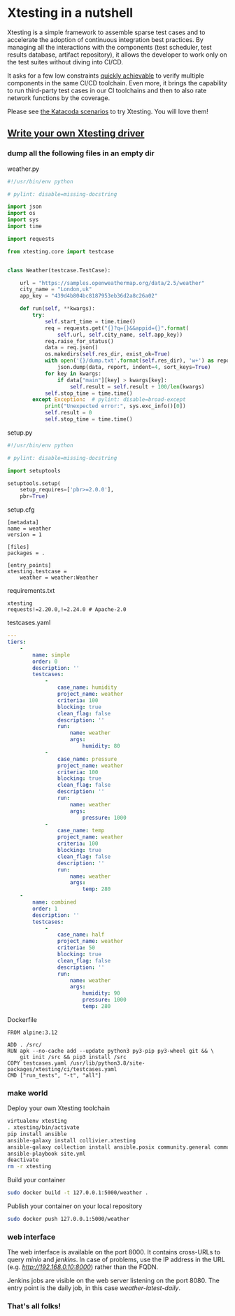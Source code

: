 # Xtesting in a nutshell

Xtesting is a simple framework to assemble sparse test cases and to accelerate
the adoption of continuous integration best practices. By managing all
the interactions with the components (test scheduler, test results database,
artifact repository), it allows the developer to work only on the test suites
without diving into CI/CD.

It asks for a few low constraints
[quickly achievable](https://www.sdxcentral.com/articles/news/opnfvs-6th-release-brings-testing-capabilities-that-orange-is-already-using/2018/05/)
to verify multiple components in the same CI/CD toolchain. Even more, it brings
the capability to run third-party test cases in our CI toolchains and then to
also rate network functions by the coverage.

Please see
[the Katacoda scenarios](https://www.katacoda.com/ollivier/courses/xtestingci)
to try Xtesting. You will love them!

## [Write your own Xtesting driver](https://www.katacoda.com/ollivier/courses/xtestingci/firstdriver)

### dump all the following files in an empty dir

weather.py

```python
#!/usr/bin/env python

# pylint: disable=missing-docstring

import json
import os
import sys
import time

import requests

from xtesting.core import testcase


class Weather(testcase.TestCase):

    url = "https://samples.openweathermap.org/data/2.5/weather"
    city_name = "London,uk"
    app_key = "439d4b804bc8187953eb36d2a8c26a02"

    def run(self, **kwargs):
        try:
            self.start_time = time.time()
            req = requests.get("{}?q={}&&appid={}".format(
                self.url, self.city_name, self.app_key))
            req.raise_for_status()
            data = req.json()
            os.makedirs(self.res_dir, exist_ok=True)
            with open('{}/dump.txt'.format(self.res_dir), 'w+') as report:
                json.dump(data, report, indent=4, sort_keys=True)
            for key in kwargs:
                if data["main"][key] > kwargs[key]:
                    self.result = self.result + 100/len(kwargs)
            self.stop_time = time.time()
        except Exception:  # pylint: disable=broad-except
            print("Unexpected error:", sys.exc_info()[0])
            self.result = 0
            self.stop_time = time.time()
```

setup.py

```python
#!/usr/bin/env python

# pylint: disable=missing-docstring

import setuptools

setuptools.setup(
    setup_requires=['pbr>=2.0.0'],
    pbr=True)
```

setup.cfg

```
[metadata]
name = weather
version = 1

[files]
packages = .

[entry_points]
xtesting.testcase =
    weather = weather:Weather
```

requirements.txt

```
xtesting
requests!=2.20.0,!=2.24.0 # Apache-2.0
```

testcases.yaml

```yaml
---
tiers:
    -
        name: simple
        order: 0
        description: ''
        testcases:
            -
                case_name: humidity
                project_name: weather
                criteria: 100
                blocking: true
                clean_flag: false
                description: ''
                run:
                    name: weather
                    args:
                        humidity: 80
            -
                case_name: pressure
                project_name: weather
                criteria: 100
                blocking: true
                clean_flag: false
                description: ''
                run:
                    name: weather
                    args:
                        pressure: 1000
            -
                case_name: temp
                project_name: weather
                criteria: 100
                blocking: true
                clean_flag: false
                description: ''
                run:
                    name: weather
                    args:
                        temp: 280
    -
        name: combined
        order: 1
        description: ''
        testcases:
            -
                case_name: half
                project_name: weather
                criteria: 50
                blocking: true
                clean_flag: false
                description: ''
                run:
                    name: weather
                    args:
                        humidity: 90
                        pressure: 1000
                        temp: 280
```

Dockerfile

```
FROM alpine:3.12

ADD . /src/
RUN apk --no-cache add --update python3 py3-pip py3-wheel git && \
    git init /src && pip3 install /src
COPY testcases.yaml /usr/lib/python3.8/site-packages/xtesting/ci/testcases.yaml
CMD ["run_tests", "-t", "all"]
```

### make world

Deploy your own Xtesting toolchain

```bash
virtualenv xtesting
. xtesting/bin/activate
pip install ansible
ansible-galaxy install collivier.xtesting
ansible-galaxy collection install ansible.posix community.general community.grafana community.kubernetes
ansible-playbook site.yml
deactivate
rm -r xtesting
```

Build your container

```bash
sudo docker build -t 127.0.0.1:5000/weather .
```

Publish your container on your local repository

```bash
sudo docker push 127.0.0.1:5000/weather
```

### web interface

The web interface is available on the port 8000.
It contains cross-URLs to query _minio_ and _jenkins_.
In case of problems, use the IP address in the URL
(e.g. _http://192.168.0.10:8000_) rather than the FQDN.

Jenkins jobs are visible on the web server listening on the port 8080.
The entry point is the daily job, in this case _weather-latest-daily_.


### That's all folks!
